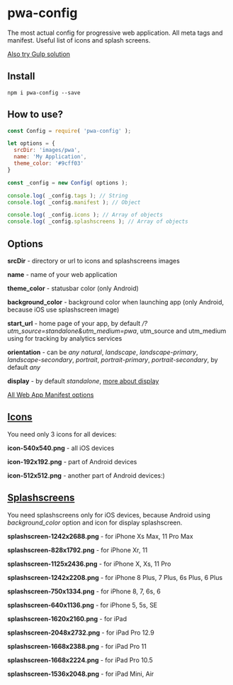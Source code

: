 # pwa-config
The most actual config for progressive web application. All meta tags and manifest. Useful list of icons and splash screens.

[Also try Gulp solution](https://www.npmjs.com/package/gulp-pwa)

## Install

```
npm i pwa-config --save
```

## How to use?

```javascript
const Config = require( 'pwa-config' );

let options = {
  srcDir: 'images/pwa',
  name: 'My Application',
  theme_color: '#9cff03'
}

const _config = new Config( options );

console.log( _config.tags ); // String
console.log( _config.manifest ); // Object

console.log( _config.icons ); // Array of objects
console.log( _config.splashscreens ); // Array of objects
```

## Options

**srcDir** - directory or url to icons and splashscreens images

**name** - name of your web application

**theme_color** - statusbar color (only Android)

**background_color** - background color when launching app (only Android, because iOS use splashscreen image)

**start_url** - home page of your app, by default */?utm_source=standalone&utm_medium=pwa*, utm_source and utm_medium using for tracking by analytics services

**orientation** - can be *any* *natural*, *landscape*, *landscape-primary*, *landscape-secondary*, *portrait*, *portrait-primary*, *portrait-secondary*, by default *any*

**display** - by default *standalone*, [more about display](https://developer.mozilla.org/en-US/docs/Web/Manifest/display)

[All Web App Manifest options](https://developer.mozilla.org/en-US/docs/Web/Manifest)

## [Icons](#anchors-in-markdown)

You need only 3 icons for all devices:

**icon-540x540.png** - all iOS devices

**icon-192x192.png** - part of Android devices

**icon-512x512.png** - another part of Android devices:)

## [Splashscreens](#splashscreens)

You need splashscreens only for iOS devices, because Android using *background_color* option and icon for display splashscreen.
    
**splashscreen-1242x2688.png** - for iPhone Xs Max, 11 Pro Max
    
**splashscreen-828x1792.png** - for iPhone Xr, 11
    
**splashscreen-1125x2436.png** - for iPhone X, Xs, 11 Pro
    
**splashscreen-1242x2208.png** - for iPhone 8 Plus, 7 Plus, 6s Plus, 6 Plus
    
**splashscreen-750x1334.png** - for iPhone 8, 7, 6s, 6
    
**splashscreen-640x1136.png** - for iPhone 5, 5s, SE
    
**splashscreen-1620x2160.png** - for iPad
    
**splashscreen-2048x2732.png** - for iPad Pro 12.9
    
**splashscreen-1668x2388.png** - for iPad Pro 11
    
**splashscreen-1668x2224.png** - for iPad Pro 10.5
    
**splashscreen-1536x2048.png** - for iPad Mini, Air

